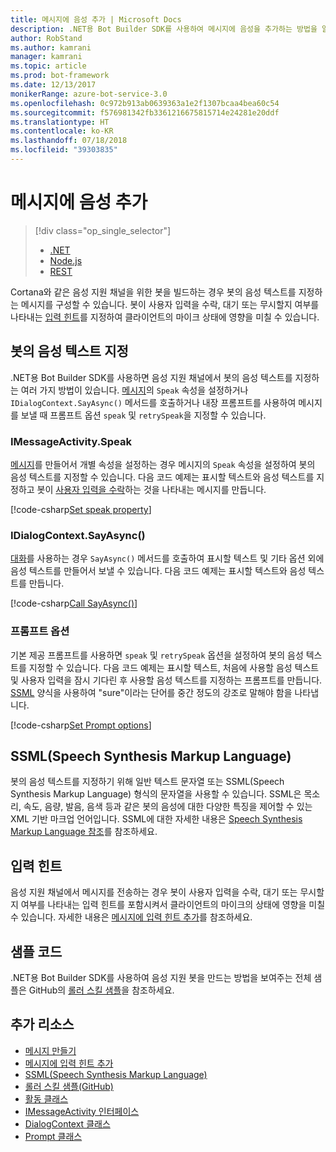 ```yaml
---
title: 메시지에 음성 추가 | Microsoft Docs
description: .NET용 Bot Builder SDK를 사용하여 메시지에 음성을 추가하는 방법을 알아봅니다.
author: RobStand
ms.author: kamrani
manager: kamrani
ms.topic: article
ms.prod: bot-framework
ms.date: 12/13/2017
monikerRange: azure-bot-service-3.0
ms.openlocfilehash: 0c972b913ab0639363a1e2f1307bcaa4bea60c54
ms.sourcegitcommit: f576981342fb3361216675815714e24281e20ddf
ms.translationtype: HT
ms.contentlocale: ko-KR
ms.lasthandoff: 07/18/2018
ms.locfileid: "39303835"
---
```

# <a name="add-speech-to-messages"></a>메시지에 음성 추가
> [!div class="op_single_selector"]
> - [.NET](../dotnet/bot-builder-dotnet-text-to-speech.md)
> - [Node.js](../nodejs/bot-builder-nodejs-text-to-speech.md)
> - [REST](../rest-api/bot-framework-rest-connector-text-to-speech.md)

Cortana와 같은 음성 지원 채널을 위한 봇을 빌드하는 경우 봇의 음성 텍스트를 지정하는 메시지를 구성할 수 있습니다. 봇이 사용자 입력을 수락, 대기 또는 무시할지 여부를 나타내는 [입력 힌트](bot-builder-dotnet-add-input-hints.md)를 지정하여 클라이언트의 마이크 상태에 영향을 미칠 수 있습니다.

## <a name="specify-text-to-be-spoken-by-your-bot"></a>봇의 음성 텍스트 지정

.NET용 Bot Builder SDK를 사용하면 음성 지원 채널에서 봇의 음성 텍스트를 지정하는 여러 가지 방법이 있습니다. [메시지][IMessageActivity]의 `Speak` 속성을 설정하거나 `IDialogContext.SayAsync()` 메서드를 호출하거나 내장 프롬프트를 사용하여 메시지를 보낼 때 프롬프트 옵션 `speak` 및 `retrySpeak`을 지정할 수 있습니다.

### <a id="message-speak"></a> IMessageActivity.Speak

[메시지][IMessageActivity]를 만들어서 개별 속성을 설정하는 경우 메시지의 `Speak` 속성을 설정하여 봇의 음성 텍스트를 지정할 수 있습니다. 다음 코드 예제는 표시할 텍스트와 음성 텍스트를 지정하고 봇이 [사용자 입력을 수락](bot-builder-dotnet-add-input-hints.md)하는 것을 나타내는 메시지를 만듭니다.

[!code-csharp[Set speak property](../includes/code/dotnet-text-to-speech.cs#Speak1)]

### <a id="say-async"></a> IDialogContext.SayAsync()

[대화](bot-builder-dotnet-dialogs.md)를 사용하는 경우 `SayAsync()` 메서드를 호출하여 표시할 텍스트 및 기타 옵션 외에 음성 텍스트를 만들어서 보낼 수 있습니다. 다음 코드 예제는 표시할 텍스트와 음성 텍스트를 만듭니다.

[!code-csharp[Call SayAsync()](../includes/code/dotnet-text-to-speech.cs#Speak2)]

### <a id="prompt-options"></a> 프롬프트 옵션

기본 제공 프롬프트를 사용하면 `speak` 및 `retrySpeak` 옵션을 설정하여 봇의 음성 텍스트를 지정할 수 있습니다. 다음 코드 예제는 표시할 텍스트, 처음에 사용할 음성 텍스트 및 사용자 입력을 잠시 기다린 후 사용할 음성 텍스트를 지정하는 프롬프트를 만듭니다. [SSML](#ssml) 양식을 사용하여 "sure"이라는 단어를 중간 정도의 강조로 말해야 함을 나타냅니다.

[!code-csharp[Set Prompt options](../includes/code/dotnet-text-to-speech.cs#Speak3)]

## <a id="ssml"></a>SSML(Speech Synthesis Markup Language)

봇의 음성 텍스트를 지정하기 위해 일반 텍스트 문자열 또는 SSML(Speech Synthesis Markup Language) 형식의 문자열을 사용할 수 있습니다. SSML은 목소리, 속도, 음량, 발음, 음색 등과 같은 봇의 음성에 대한 다양한 특징을 제어할 수 있는 XML 기반 마크업 언어입니다. SSML에 대한 자세한 내용은 <a href="https://msdn.microsoft.com/en-us/library/hh378377(v=office.14).aspx" target="_blank">Speech Synthesis Markup Language 참조</a>를 참조하세요.

## <a name="input-hints"></a>입력 힌트

음성 지원 채널에서 메시지를 전송하는 경우 봇이 사용자 입력을 수락, 대기 또는 무시할지 여부를 나타내는 입력 힌트를 포함시켜서 클라이언트의 마이크의 상태에 영향을 미칠 수 있습니다. 자세한 내용은 [메시지에 입력 힌트 추가](bot-builder-dotnet-add-input-hints.md)를 참조하세요.

## <a name="sample-code"></a>샘플 코드 

.NET용 Bot Builder SDK를 사용하여 음성 지원 봇을 만드는 방법을 보여주는 전체 샘플은 GitHub의 <a href="https://github.com/Microsoft/BotBuilder-Samples/tree/master/CSharp/demo-RollerSkill" target="_blank">롤러 스킬 샘플</a>을 참조하세요.

## <a name="additional-resources"></a>추가 리소스

- [메시지 만들기](bot-builder-dotnet-create-messages.md)
- [메시지에 입력 힌트 추가](bot-builder-dotnet-add-input-hints.md)
- <a href="https://msdn.microsoft.com/en-us/library/hh378377(v=office.14).aspx" target="_blank">SSML(Speech Synthesis Markup Language)</a>
- <a href="https://github.com/Microsoft/BotBuilder-Samples/tree/master/CSharp/demo-RollerSkill" target="_blank">롤러 스킬 샘플(GitHub)</a>
- <a href="https://docs.botframework.com/en-us/csharp/builder/sdkreference/dc/d2f/class_microsoft_1_1_bot_1_1_connector_1_1_activity.html" target="_blank">활동 클래스</a>
- <a href="/dotnet/api/microsoft.bot.connector.imessageactivity" target="_blank">IMessageActivity 인터페이스</a>
- <a href="/dotnet/api/microsoft.bot.builder.dialogs.internals.dialogcontext" target="_blank">DialogContext 클래스</a>
- <a href="/dotnet/api/microsoft.bot.builder.dialogs.internals.prompt-2" target="_blank">Prompt 클래스</a>

[IMessageActivity]: /dotnet/api/microsoft.bot.connector.imessageactivity

